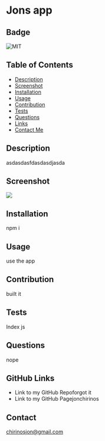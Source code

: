 # **Jons app**
    
## Badge
![MIT](https://img.shields.io/badge/MIT-MIT-red)

## Table of Contents
- [Description](#Description)
- [Screenshot](#Screenshot)
- [Installation](#Installation)
- [Usage](#Usage)
- [Contribution](#Contribution)
- [Tests](#Tests)
- [Questions](#Questions)
- [Links](#Links)
- [Contact Me](#Contact)

## Description
asdasdasfdasdasdjasda

## Screenshot
![](none)

## Installation
npm i

## Usage
use the app

## Contribution
built it

## Tests
Index js

## Questions
nope

## GitHub Links
- Link to my GitHub Repoforgot it
- Link to my GitHub Pagejonchirinos

## Contact
chirinosjon@gmail.com
    